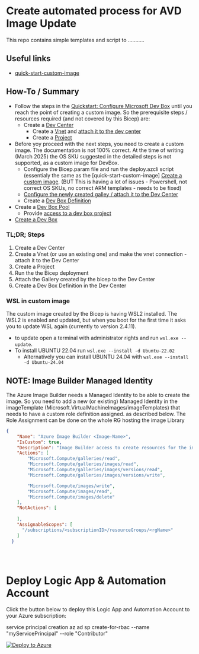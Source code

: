 # Create automated process for AVD Image Update 
This repo contains simple templates and script to ...........

## Useful links
- [quick-start-custom-image](https://github.com/Azure/azure-quickstart-templates/blob/master/quickstarts/microsoft.devcenter/devbox-with-customized-image/customized-image/customized-image.bicep)

##  How-To / Summary
- Follow the steps in the [Quickstart: Configure Microsoft Dev Box](https://learn.microsoft.com/en-us/azure/dev-box/quickstart-configure-dev-box-service) until you reach the point of creating a custom image. So the prerequisite steps / resources required (and not covered by this Bicep) are:
    - Create a [Dev Center](https://learn.microsoft.com/en-us/azure/dev-box/quickstart-configure-dev-box-service#create-a-dev-center)
        - Create a [Vnet](https://learn.microsoft.com/en-us/azure/dev-box/how-to-configure-network-connections?tabs=AzureADJoin#create-a-virtual-network-and-subnet) and [attach it to the dev center](https://learn.microsoft.com/en-us/azure/dev-box/how-to-configure-network-connections?tabs=AzureADJoin#attach-a-network-connection-to-a-dev-center)
        - Create a [Project](https://learn.microsoft.com/en-us/azure/dev-box/quickstart-configure-dev-box-service#create-a-project)
- Before yoy proceed with the next steps, you need to create a custom image. The documentation is not 100% correct. At the time of writing (March 2025) the OS SKU suggested in the detailed steps is not supported, as a custom image for DevBox. 
    - Configure the Bicep.param file and run the deploy.azcli script (essentialy the same as the [quick-start-custom-image] [Create a custom image](https://learn.microsoft.com/en-us/azure/dev-box/how-to-customize-devbox-azure-image-builder). (BUT This is having a lot of issues - Powershell, not correct OS SKUs, no correct ARM templates - needs to be fixed)
    - [Configure the newly created galley / attach it to the Dev Center](https://learn.microsoft.com/en-us/azure/dev-box/how-to-configure-azure-compute-gallery#attach-a-gallery-to-a-dev-center)
    - Create a [Dev Box Definition](https://learn.microsoft.com/en-us/azure/dev-box/quickstart-configure-dev-box-service#create-a-dev-box-definition)
- Create a [Dev Box Pool](https://learn.microsoft.com/en-us/azure/dev-box/quickstart-configure-dev-box-service#create-a-dev-box-pool)
    - Provide [access to a dev box project](https://learn.microsoft.com/en-us/azure/dev-box/quickstart-configure-dev-box-service#provide-access-to-a-dev-box-project)
- [Create a Dev Box](https://learn.microsoft.com/en-us/azure/dev-box/quickstart-create-dev-box?tabs=no-existing-dev-boxes#create-a-dev-box)

### TL;DR; Steps
1. Create a Dev Center
2. Create a Vnet (or use an existing one) and make the vnet connection - attach it to the Dev Center
3. Create a Project
4. Run the the Bicep deployment
5. Attach the Gallery created by the bicep to the Dev Center
6. Create a Dev Box Definition in the Dev Center

### WSL in custom image
The custom image created by the Bicep is having WSL2 installed. The WSL2 is enabled and updated, but when you boot for the first time it asks you to update WSL again (currently to version 2.4.11).
- to update open a terminal with administrator rights and run `wsl.exe --update`. 
- To install UBUNTU 22.04 run `wsl.exe --install -d Ubuntu-22.02`
    - Alternatively you can install UBUNTU 24.04 with `wsl.exe --install -d Ubuntu-24.04`


## NOTE: Image Builder Managed Identity
The Azure Image Builder needs a Managed Identity to be able to create the image. So you need to add a new (or existing) Managed Identity in the imageTemplate (Microsoft.VirtualMachineImages/imageTemplates) that needs to have a custom role definition assigned. as described below. The Role Assignment can be done on the whole RG hosting the image Library

```json
{
    "Name": "Azure Image Builder <Image-Name>",
    "IsCustom": true,
    "Description": "Image Builder access to create resources for the image build, you should delete or split out as appropriate",
    "Actions": [
        "Microsoft.Compute/galleries/read",
        "Microsoft.Compute/galleries/images/read",
        "Microsoft.Compute/galleries/images/versions/read",
        "Microsoft.Compute/galleries/images/versions/write",

        "Microsoft.Compute/images/write",
        "Microsoft.Compute/images/read",
        "Microsoft.Compute/images/delete"
    ],
    "NotActions": [
  
    ],
    "AssignableScopes": [
      "/subscriptions/<subscriptionID>/resourceGroups/<rgName>"
    ]
  }





```





# Deploy Logic App & Automation Account

Click the button below to deploy this Logic App and Automation Account to your Azure subscription:

service principal creation az ad sp create-for-rbac --name "myServicePrincipal" --role "Contributor"

[![Deploy to Azure](https://aka.ms/deploytoazurebutton)](https://portal.azure.com/#create/Microsoft.Template/uri/https%3A%2F%2Fraw.githubusercontent.com%2FMS-WORKLAB%2Favd_automation%2Fmain%2Ftemplates%2Fautomation%2Fazuredeploy.json)

